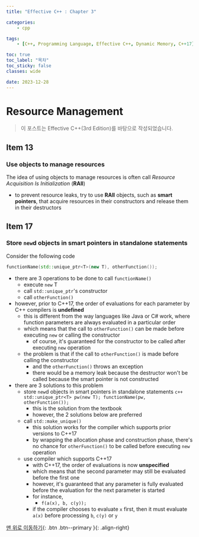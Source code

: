 ```yaml
---
title: "Effective C++ : Chapter 3"

categories:
    - cpp

tags:
    - [C++, Programming Language, Effective C++, Dynamic Memory, C++17]

toc: true
toc_label: "목차"
toc_sticky: false
classes: wide

date: 2023-12-28
---
```


# Resource Management

> 이 포스트는 Effective C++(3rd Edition)를 바탕으로 작성되었습니다.

## Item 13

### Use objects to manage resources
The idea of using objects to manage resources is often call *Resource Acquisition Is Initialization* (**RAII**)
- to prevent resource leaks, try to use **RAII** objects, such as **smart pointers**, that acquire resources in their constructors and release them in their destructors


## Item 17

### Store `new`d objects in smart pointers in standalone statements
Consider the following code
```c++
functionName(std::unique_ptr<T>(new T), otherFunction());
```
- there are 3 operations to be done to call `functionName()`
    * execute `new` T
    * call `std::unique_ptr`'s constructor
    * call `otherFunction()`
- however, prior to C++17, the order of evaluations for each parameter by C++ compilers is **undefined**
    * this is different from the way languages like Java or C# work, where function parameters are always evaluated in a particular order
    * which means that the call to `otherFunction()` can be made before executing `new` or calling the constructor
        + of course, it's guaranteed for the constructor to be called after executing `new` operation
    * the problem is that if the call to `otherFunction()` is made before calling the constructor
        + and the `otherFunction()` throws an exception
        + there would be a memory leak because the destructor won't be called because the smart pointer is not constructed
- there are 3 solutions to this problem
    * store `new`d objects in smart pointers in standalone statements
            ```c++
            std::unique_ptr<T> pw(new T);
            functionName(pw, otherFunction());
            ```
        + this is the solution from the textbook
        + however, the 2 solutions below are preferred
    * call `std::make_unique()`
        + this solution works for the compiler which supports prior versions to C++17
        + by wrapping the allocation phase and construction phase, there's no chance for `otherFunction()` to be called before executing `new` operation
    * use compiler which supports C++17
        + with C++17, the order of evaluations is now **unspecified**
        + which means that the second parameter may still be evaluated before the first one
        + however, it's guaranteed that any parameter is fully evaluated before the evaluation for the next parameter is started
        + for instance,
            - `f(a(x), b, c(y));`
        + if the compiler chooses to evaluate `x` first, then it must evaluate `a(x)` before processing `b`, `c(y)` or `y`


[맨 위로 이동하기](#){: .btn .btn--primary }{: .align-right}